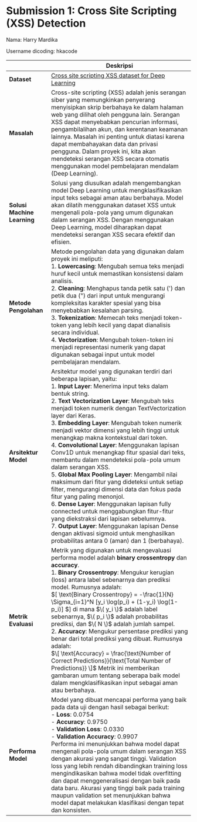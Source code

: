 # Submission 1: Cross Site Scripting (XSS) Detection
Nama: Harry Mardika

Username dicoding: hkacode

| | Deskripsi |
| ----------- | ----------- |
| **Dataset** | [Cross site scripting XSS dataset for Deep Learning](https://www.kaggle.com/datasets/syedsaqlainhussain/cross-site-scripting-xss-dataset-for-deep-learning) |
| **Masalah** | Cross-site scripting (XSS) adalah jenis serangan siber yang memungkinkan penyerang menyisipkan skrip berbahaya ke dalam halaman web yang dilihat oleh pengguna lain. Serangan XSS dapat menyebabkan pencurian informasi, pengambilalihan akun, dan kerentanan keamanan lainnya. Masalah ini penting untuk diatasi karena dapat membahayakan data dan privasi pengguna. Dalam proyek ini, kita akan mendeteksi serangan XSS secara otomatis menggunakan model pembelajaran mendalam (Deep Learning). |
| **Solusi Machine Learning** | Solusi yang diusulkan adalah mengembangkan model Deep Learning untuk mengklasifikasikan input teks sebagai aman atau berbahaya. Model akan dilatih menggunakan dataset XSS untuk mengenali pola-pola yang umum digunakan dalam serangan XSS. Dengan menggunakan Deep Learning, model diharapkan dapat mendeteksi serangan XSS secara efektif dan efisien. |
| **Metode Pengolahan** | Metode pengolahan data yang digunakan dalam proyek ini meliputi: <br> 1. **Lowercasing**: Mengubah semua teks menjadi huruf kecil untuk memastikan konsistensi dalam analisis. <br> 2. **Cleaning**: Menghapus tanda petik satu (') dan petik dua (") dari input untuk mengurangi kompleksitas karakter spesial yang bisa menyebabkan kesalahan parsing. <br> 3. **Tokenization**: Memecah teks menjadi token-token yang lebih kecil yang dapat dianalisis secara individual. <br> 4. **Vectorization**: Mengubah token-token ini menjadi representasi numerik yang dapat digunakan sebagai input untuk model pembelajaran mendalam. |
| **Arsitektur Model** | Arsitektur model yang digunakan terdiri dari beberapa lapisan, yaitu: <br> 1. **Input Layer**: Menerima input teks dalam bentuk string. <br> 2. **Text Vectorization Layer**: Mengubah teks menjadi token numerik dengan TextVectorization layer dari Keras. <br> 3. **Embedding Layer**: Mengubah token numerik menjadi vektor dimensi yang lebih tinggi untuk menangkap makna kontekstual dari token. <br> 4. **Convolutional Layer**: Menggunakan lapisan Conv1D untuk menangkap fitur spasial dari teks, membantu dalam mendeteksi pola-pola umum dalam serangan XSS. <br> 5. **Global Max Pooling Layer**: Mengambil nilai maksimum dari fitur yang dideteksi untuk setiap filter, mengurangi dimensi data dan fokus pada fitur yang paling menonjol. <br> 6. **Dense Layer**: Menggunakan lapisan fully connected untuk menggabungkan fitur-fitur yang diekstraksi dari lapisan sebelumnya. <br> 7. **Output Layer**: Menggunakan lapisan Dense dengan aktivasi sigmoid untuk menghasilkan probabilitas antara 0 (aman) dan 1 (berbahaya). |
| **Metrik Evaluasi** | Metrik yang digunakan untuk mengevaluasi performa model adalah **binary crossentropy** dan **accuracy**. <br> 1. **Binary Crossentropy**: Mengukur kerugian (loss) antara label sebenarnya dan prediksi model. Rumusnya adalah: <br> $\[ \text{Binary Crossentropy} = -\frac{1}{N} \Sigma_{i=1}^N [y_i \log(p_i) + (1-y_i) \log(1-p_i)] \$] di mana $\( y_i \)$ adalah label sebenarnya, $\( p_i \)$ adalah probabilitas prediksi, dan $\( N \)$ adalah jumlah sampel. <br> 2. **Accuracy**: Mengukur persentase prediksi yang benar dari total prediksi yang dibuat. Rumusnya adalah: <br> $\[ \text{Accuracy} = \frac{\text{Number of Correct Predictions}}{\text{Total Number of Predictions}} \]$ Metrik ini memberikan gambaran umum tentang seberapa baik model dalam mengklasifikasikan input sebagai aman atau berbahaya. |
| **Performa Model** | Model yang dibuat mencapai performa yang baik pada data uji dengan hasil sebagai berikut: <br> - **Loss**: 0.0754 <br> - **Accuracy**: 0.9750 <br> - **Validation Loss**: 0.0330 <br> - **Validation Accuracy**: 0.9907 <br> Performa ini menunjukkan bahwa model dapat mengenali pola-pola umum dalam serangan XSS dengan akurasi yang sangat tinggi. Validation loss yang lebih rendah dibandingkan training loss mengindikasikan bahwa model tidak overfitting dan dapat menggeneralisasi dengan baik pada data baru. Akurasi yang tinggi baik pada training maupun validation set menunjukkan bahwa model dapat melakukan klasifikasi dengan tepat dan konsisten. |
